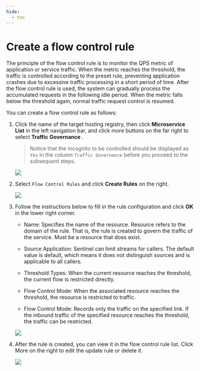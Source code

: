 ```yaml
---
hide:
  - toc
---
```


# Create a flow control rule

The principle of the flow control rule is to monitor the QPS metric of application or service traffic. When the metric reaches the threshold, the traffic is controlled according to the preset rule, preventing application crashes due to excessive traffic processing in a short period of time. After the flow control rule is used, the system can gradually process the accumulated requests in the following idle period. When the metric falls below the threshold again, normal traffic request control is resumed.

You can create a flow control rule as follows:

1. Click the name of the target hosting registry, then click __Microservice List__ in the left navigation bar, and click more buttons on the far right to select __Traffic Governance__ .

    > Notice that the incognito to be controlled should be displayed as `Yes` in the column `Traffic Governance` before you proceed to the subsequent steps.

    ![](https://docs.daocloud.io/daocloud-docs-images/docs/en/docs/skoala/images/gov00.png)

2. Select `Flow Control Rules` and click __Create Rules__ on the right.

    ![](https://docs.daocloud.io/daocloud-docs-images/docs/en/docs/skoala/images/gov01.png)

3. Follow the instructions below to fill in the rule configuration and click __OK__ in the lower right corner.

    - Name: Specifies the name of the resource. Resource refers to the domain of the rule. That is, the rule is created to govern the traffic of the service. Must be a resource that does exist.

    - Source Application: Sentinel can limit streams for callers. The default value is default, which means it does not distinguish sources and is applicable to all callers.

    - Threshold Types: When the current resource reaches the threshold, the current flow is restricted directly.

    - Flow Control Mode: When the associated resource reaches the threshold, the resource is restricted to traffic.

    - Flow Control Mode: Records only the traffic on the specified link. If the inbound traffic of the specified resource reaches the threshold, the traffic can be restricted.

    ![](https://docs.daocloud.io/daocloud-docs-images/docs/en/docs/skoala/images/gov02.png)

4. After the rule is created, you can view it in the flow control rule list. Click More on the right to edit the update rule or delete it.

    ![](https://docs.daocloud.io/daocloud-docs-images/docs/en/docs/skoala/images/gov03.png)
